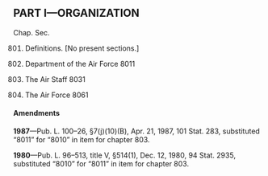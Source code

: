 PART I—ORGANIZATION
----------

Chap. Sec.

801. Definitions. [No present sections.]

803. Department of the Air Force 8011

805. The Air Staff 8031

807. The Air Force 8061

#### Amendments ####

**1987**—Pub. L. 100–26, §7(j)(10)(B), Apr. 21, 1987, 101 Stat. 283, substituted “8011” for “8010” in item for chapter 803.

**1980**—Pub. L. 96–513, title V, §514(1), Dec. 12, 1980, 94 Stat. 2935, substituted “8010” for “8011” in item for chapter 803.